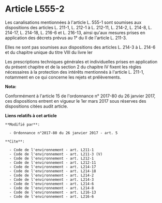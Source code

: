 # Article L555-2

Les canalisations mentionnées à l'article L. 555-1 sont soumises aux dispositions des articles L. 211-1, L. 212-1 à L.
212-11, L. 214-2, L. 214-8, L. 214-17, L. 214-18, L. 216-6 et L. 216-13, ainsi qu'aux mesures prises en application des
décrets prévus au 1° du II de l'article L. 211-3. 

Elles ne sont pas soumises aux dispositions des articles L. 214-3 à L. 214-6 et du chapitre unique du titre VIII du livre
Ier 

Les prescriptions techniques générales et individuelles prises en application du présent chapitre et de la section 2 du
chapitre IV fixent les règles nécessaires à la protection des intérêts mentionnés à l'article L. 211-1, notamment en ce qui
concerne les rejets et prélèvements.

**Nota:**

Conformément à l'article 15 de l'ordonnance n° 2017-80 du 26 janvier 2017, ces dispositions entrent en vigueur le 1er mars
2017 sous réserves des dispositions citées audit article.

**Liens relatifs à cet article**

	**Modifié par**:

	  - Ordonnance n°2017-80 du 26 janvier 2017 - art. 5

	**Cite**:

	  - Code de l'environnement - art. L211-1
	  - Code de l'environnement - art. L211-3 (V)
	  - Code de l'environnement - art. L212-1
	  - Code de l'environnement - art. L212-11
	  - Code de l'environnement - art. L214-17
	  - Code de l'environnement - art. L214-18
	  - Code de l'environnement - art. L214-2
	  - Code de l'environnement - art. L214-3
	  - Code de l'environnement - art. L214-6
	  - Code de l'environnement - art. L214-8
	  - Code de l'environnement - art. L216-13
	  - Code de l'environnement - art. L216-6
